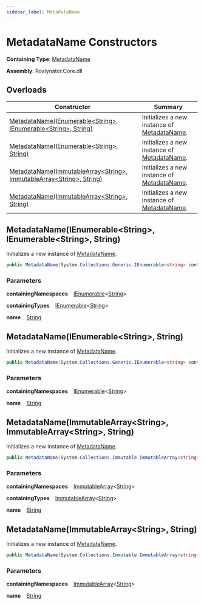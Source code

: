 ```yaml
---
sidebar_label: MetadataName
---
```


# MetadataName Constructors

**Containing Type**: [MetadataName](../index.md)

**Assembly**: Roslynator\.Core\.dll

## Overloads

| Constructor | Summary |
| ----------- | ------- |
| [MetadataName(IEnumerable&lt;String&gt;, IEnumerable&lt;String&gt;, String)](#2683869985) | Initializes a new instance of [MetadataName](../index.md)\. |
| [MetadataName(IEnumerable&lt;String&gt;, String)](#2380643901) | Initializes a new instance of [MetadataName](../index.md)\. |
| [MetadataName(ImmutableArray&lt;String&gt;, ImmutableArray&lt;String&gt;, String)](#1108504764) | Initializes a new instance of [MetadataName](../index.md)\. |
| [MetadataName(ImmutableArray&lt;String&gt;, String)](#3069058406) | Initializes a new instance of [MetadataName](../index.md)\. |

<a id="2683869985"></a>

## MetadataName\(IEnumerable&lt;String&gt;, IEnumerable&lt;String&gt;, String\) 

  
Initializes a new instance of [MetadataName](../index.md)\.

```csharp
public MetadataName(System.Collections.Generic.IEnumerable<string> containingNamespaces, System.Collections.Generic.IEnumerable<string> containingTypes, string name)
```

### Parameters

**containingNamespaces** &ensp; [IEnumerable](https://docs.microsoft.com/en-us/dotnet/api/system.collections.generic.ienumerable-1)&lt;[String](https://docs.microsoft.com/en-us/dotnet/api/system.string)&gt;

**containingTypes** &ensp; [IEnumerable](https://docs.microsoft.com/en-us/dotnet/api/system.collections.generic.ienumerable-1)&lt;[String](https://docs.microsoft.com/en-us/dotnet/api/system.string)&gt;

**name** &ensp; [String](https://docs.microsoft.com/en-us/dotnet/api/system.string)<a id="2380643901"></a>

## MetadataName\(IEnumerable&lt;String&gt;, String\) 

  
Initializes a new instance of [MetadataName](../index.md)\.

```csharp
public MetadataName(System.Collections.Generic.IEnumerable<string> containingNamespaces, string name)
```

### Parameters

**containingNamespaces** &ensp; [IEnumerable](https://docs.microsoft.com/en-us/dotnet/api/system.collections.generic.ienumerable-1)&lt;[String](https://docs.microsoft.com/en-us/dotnet/api/system.string)&gt;

**name** &ensp; [String](https://docs.microsoft.com/en-us/dotnet/api/system.string)<a id="1108504764"></a>

## MetadataName\(ImmutableArray&lt;String&gt;, ImmutableArray&lt;String&gt;, String\) 

  
Initializes a new instance of [MetadataName](../index.md)\.

```csharp
public MetadataName(System.Collections.Immutable.ImmutableArray<string> containingNamespaces, System.Collections.Immutable.ImmutableArray<string> containingTypes, string name)
```

### Parameters

**containingNamespaces** &ensp; [ImmutableArray](https://docs.microsoft.com/en-us/dotnet/api/system.collections.immutable.immutablearray-1)&lt;[String](https://docs.microsoft.com/en-us/dotnet/api/system.string)&gt;

**containingTypes** &ensp; [ImmutableArray](https://docs.microsoft.com/en-us/dotnet/api/system.collections.immutable.immutablearray-1)&lt;[String](https://docs.microsoft.com/en-us/dotnet/api/system.string)&gt;

**name** &ensp; [String](https://docs.microsoft.com/en-us/dotnet/api/system.string)<a id="3069058406"></a>

## MetadataName\(ImmutableArray&lt;String&gt;, String\) 

  
Initializes a new instance of [MetadataName](../index.md)\.

```csharp
public MetadataName(System.Collections.Immutable.ImmutableArray<string> containingNamespaces, string name)
```

### Parameters

**containingNamespaces** &ensp; [ImmutableArray](https://docs.microsoft.com/en-us/dotnet/api/system.collections.immutable.immutablearray-1)&lt;[String](https://docs.microsoft.com/en-us/dotnet/api/system.string)&gt;

**name** &ensp; [String](https://docs.microsoft.com/en-us/dotnet/api/system.string)